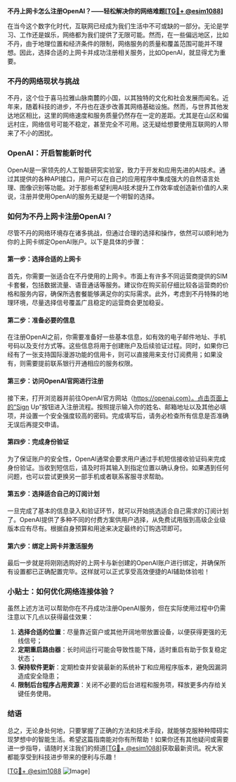 **不丹上网卡怎么注册OpenAI？——轻松解决你的网络难题[[TG💪+ @esim1088](https://t.me/s/esim1088)]**

在当今这个数字化时代，互联网已经成为我们生活中不可或缺的一部分。无论是学习、工作还是娱乐，网络都为我们提供了无限可能。然而，在一些偏远地区，比如不丹，由于地理位置和经济条件的限制，网络服务的质量和覆盖范围可能并不理想。因此，选择合适的上网卡并成功注册相关服务，比如OpenAI，就显得尤为重要。

### 不丹的网络现状与挑战

不丹，这个位于喜马拉雅山脉南麓的小国，以其独特的文化和社会发展而闻名。近年来，随着科技的进步，不丹也在逐步改善其网络基础设施。然而，与世界其他发达地区相比，这里的网络速度和服务质量仍然存在一定的差距。尤其是在山区和偏远村庄，网络信号可能不稳定，甚至完全不可用。这无疑给想要使用互联网的人带来了不小的困扰。

### OpenAI：开启智能新时代

OpenAI是一家领先的人工智能研究实验室，致力于开发和应用先进的AI技术。通过其提供的各种API接口，用户可以在自己的应用程序中集成强大的自然语言处理、图像识别等功能。对于那些希望利用AI技术提升工作效率或创造新价值的人来说，注册并使用OpenAI的服务无疑是一个明智的选择。

### 如何为不丹上网卡注册OpenAI？

尽管不丹的网络环境存在诸多挑战，但通过合理的选择和操作，依然可以顺利地为你的上网卡绑定OpenAI账户。以下是具体的步骤：

#### 第一步：选择合适的上网卡

首先，你需要一张适合在不丹使用的上网卡。市面上有许多不同运营商提供的SIM卡套餐，包括数据流量、语音通话等服务。建议你在购买前仔细比较各运营商的价格和服务内容，确保所选套餐能够满足你的实际需求。此外，考虑到不丹特殊的地理环境，尽量选择信号覆盖广且稳定的运营商会更加稳妥。

#### 第二步：准备必要的信息

在注册OpenAI之前，你需要准备好一些基本信息，如有效的电子邮件地址、手机号码以及支付方式等。这些信息将用于创建账户及后续验证过程。同时，如果你已经有了一张支持国际漫游功能的信用卡，则可以直接用来支付订阅费用；如果没有，则需要提前联系银行开通相应的服务权限。

#### 第三步：访问OpenAI官网进行注册

接下来，打开浏览器并前往OpenAI官方网站（https://openai.com）。点击页面上的“Sign Up”按钮进入注册流程。按照提示输入你的姓名、邮箱地址以及其他必填项，并设置一个安全强度较高的密码。完成填写后，请务必检查所有信息是否准确无误后再提交申请。

#### 第四步：完成身份验证

为了保证账户的安全性，OpenAI通常会要求用户通过手机短信接收验证码来完成身份验证。当收到短信后，请及时将其输入到指定位置以确认身份。如果遇到任何问题，也可以尝试更换另一部手机或者联系客服寻求帮助。

#### 第五步：选择适合自己的订阅计划

一旦完成了基本的信息录入和验证环节，就可以开始挑选适合自己需求的订阅计划了。OpenAI提供了多种不同的付费方案供用户选择，从免费试用版到高级企业级版本应有尽有。根据自身预算和用途来决定最终的订购选项即可。

#### 第六步：绑定上网卡并激活服务

最后一步就是将刚刚选购好的上网卡与新创建的OpenAI账户进行绑定，并确保所有设置都已正确配置完毕。这样就可以正式享受高效便捷的AI辅助体验啦！

### 小贴士：如何优化网络连接体验？

虽然上述方法可以帮助你在不丹成功注册OpenAI服务，但在实际使用过程中仍需注意以下几点以获得最佳效果：

1. **选择合适的位置**：尽量靠近窗户或其他开阔地带放置设备，以便获得更强的无线信号；
2. **定期重启路由器**：长时间运行可能会导致性能下降，适时重启有助于恢复稳定状态；
3. **保持软件更新**：定期检查并安装最新的系统补丁和应用程序版本，避免因漏洞造成安全隐患；
4. **限制后台程序占用资源**：关闭不必要的后台进程和服务项，释放更多内存给关键任务使用。

### 结语

总之，无论身处何地，只要掌握了正确的方法和技术手段，就能够克服种种障碍实现梦想中的智能生活。希望这篇指南能对你有所帮助！如果你还有其他疑问或需要进一步指导，请随时关注我们的频道[[TG💪+ @esim1088](https://t.me/s/esim1088)]获取最新资讯。祝大家都能享受到科技进步带来的便利与乐趣！

[[TG💪+ @esim1088](https://t.me/s/esim1088) ![Image](https://i.postimg.cc/4NQfJmqS/Snipaste-2025-05-13-00-14-12.png)]